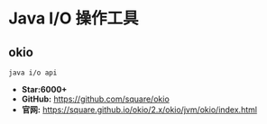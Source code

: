 # Java I/O 操作工具

## okio

    java i/o api

* **Star:6000+**
* **GitHub:** <https://github.com/square/okio>
* **官网:** <https://square.github.io/okio/2.x/okio/jvm/okio/index.html>